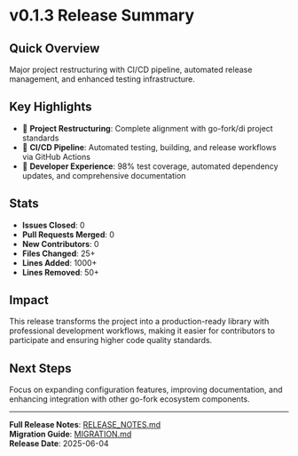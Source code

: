 # v0.1.3 Release Summary

## Quick Overview
Major project restructuring with CI/CD pipeline, automated release management, and enhanced testing infrastructure.

## Key Highlights
- 🎉 **Project Restructuring**: Complete alignment with go-fork/di project standards
- 🚀 **CI/CD Pipeline**: Automated testing, building, and release workflows via GitHub Actions
- 🔧 **Developer Experience**: 98% test coverage, automated dependency updates, and comprehensive documentation

## Stats
- **Issues Closed**: 0
- **Pull Requests Merged**: 0
- **New Contributors**: 0
- **Files Changed**: 25+
- **Lines Added**: 1000+
- **Lines Removed**: 50+

## Impact
This release transforms the project into a production-ready library with professional development workflows, making it easier for contributors to participate and ensuring higher code quality standards.

## Next Steps
Focus on expanding configuration features, improving documentation, and enhancing integration with other go-fork ecosystem components.

---
**Full Release Notes**: [RELEASE_NOTES.md](./RELEASE_NOTES.md)  
**Migration Guide**: [MIGRATION.md](./MIGRATION.md)  
**Release Date**: 2025-06-04
